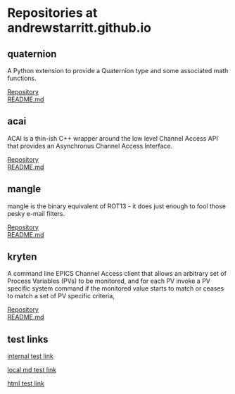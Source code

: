 # Repositories at andrewstarritt.github.io

## quaternion

A Python extension to provide a Quaternion type and some associated math functions.

[Repository](https://github.com/andrewstarritt/quaternion)<br>
[README.md](https://github.com/andrewstarritt/quaternion/blob/master/README.md)


## acai

ACAI is a thin-ish C++ wrapper around the low level Channel Access API that provides an Asynchronus Channel Access Interface.

[Repository](https://github.com/andrewstarritt/acai)<br>
[README.md](https://github.com/andrewstarritt/acai/blob/master/README.md)


## mangle

mangle is the binary equivalent of ROT13 - it does just enough to fool those pesky e-mail filters.

[Repository](https://github.com/andrewstarritt/mangle)<br>
[README.md](https://github.com/andrewstarritt/mangle/blob/master/README.md)


## kryten

A command line EPICS Channel Access client that allows an arbitrary set of Process
Variables (PVs) to be monitored, and for each PV invoke a PV specific system command
if the monitored value starts to match or ceases to match a set of PV specific criteria,

[Repository](https://github.com/andrewstarritt/kryten)<br>
[README.md](https://github.com/andrewstarritt/kryten/blob/master/README.md)


## test links

[internal test link](#acai)

[local md test link](info.md)

[html test link](extra.html)

[comment]:# (And this is a comment)

